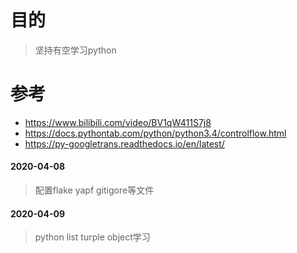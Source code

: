 # 目的
> 坚持有空学习python
# 参考
- https://www.bilibili.com/video/BV1qW411S7j8       
- https://docs.pythontab.com/python/python3.4/controlflow.html
- https://py-googletrans.readthedocs.io/en/latest/


#### 2020-04-08
> 配置flake yapf gitigore等文件
#### 2020-04-09
> python list turple object学习